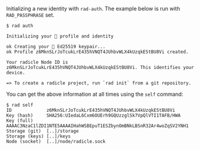 Initializing a new identity with `rad-auth`.
The example below is run with `RAD_PASSPHRASE` set.

```
$ rad auth

Initializing your 🌱 profile and identity

ok Creating your 🌱 Ed25519 keypair...
ok Profile z6MknSLrJoTcukLrE435hVNQT4JUhbvWLX4kUzqkEStBU8Vi created.

Your radicle Node ID is z6MknSLrJoTcukLrE435hVNQT4JUhbvWLX4kUzqkEStBU8Vi. This identifies your device.

=> To create a radicle project, run `rad init` from a git repository.
```

You can get the above information at all times using the `self` command:

```
$ rad self
ID             z6MknSLrJoTcukLrE435hVNQT4JUhbvWLX4kUzqkEStBU8Vi
Key (hash)     SHA256:UIedaL6Cxm6OUErh9GQUzzglSk7VpQlVTI1TAFB/HWA
Key (full)     AAAAC3NzaC1lZDI1NTE5AAAAIHahWSBEpuT1ESZbynOmBNkLBSnR32Ar4woZqSV2YNH1
Storage (git)  [..]/storage
Storage (keys) [..]/keys
Node (socket)  [..]/node/radicle.sock
```
